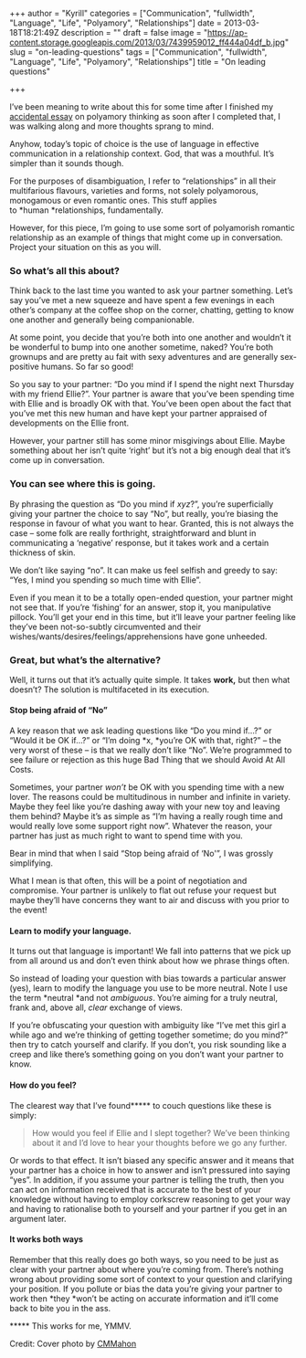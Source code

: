 +++
author = "Kyrill"
categories = ["Communication", "fullwidth", "Language", "Life", "Polyamory", "Relationships"]
date = 2013-03-18T18:21:49Z
description = ""
draft = false
image = "https://ap-content.storage.googleapis.com/2013/03/7439959012_ff444a04df_b.jpg"
slug = "on-leading-questions"
tags = ["Communication", "fullwidth", "Language", "Life", "Polyamory", "Relationships"]
title = "On leading questions"

+++


I’ve been meaning to write about this for some time after I finished my [accidental essay](https://antisp.in/blog/2012/10/thinking-about-polyamory/ "Thinking about Polyamory?") on polyamory thinking as soon after I completed that, I was walking along and more thoughts sprang to mind.

Anyhow, today’s topic of choice is the use of language in effective communication in a relationship context. God, that was a mouthful. It’s simpler than it sounds though.

For the purposes of disambiguation, I refer to “relationships” in all their multifarious flavours, varieties and forms, not solely polyamorous, monogamous or even romantic ones. This stuff applies to *human *relationships, fundamentally.

However, for this piece, I’m going to use some sort of polyamorish romantic relationship as an example of things that might come up in conversation. Project your situation on this as you will.

### So what’s all this about?

Think back to the last time you wanted to ask your partner something. Let’s say you’ve met a new squeeze and have spent a few evenings in each other’s company at the coffee shop on the corner, chatting, getting to know one another and generally being companionable.

At some point, you decide that you’re both into one another and wouldn’t it be wonderful to bump into one another sometime, naked? You’re both grownups and are pretty au fait with sexy adventures and are generally sex-positive humans. So far so good!

So you say to your partner: “Do you mind if I spend the night next Thursday with my friend Ellie?”. Your partner is aware that you’ve been spending time with Ellie and is broadly OK with that. You’ve been open about the fact that you’ve met this new human and have kept your partner appraised of developments on the Ellie front.

However, your partner still has some minor misgivings about Ellie. Maybe something about her isn’t quite ‘right’ but it’s not a big enough deal that it’s come up in conversation.

### You can see where this is going.

By phrasing the question as “Do you mind if *xyz*?”, you’re superficially giving your partner the choice to say “No”, but really, you’re biasing the response in favour of what you want to hear. Granted, this is not always the case – some folk are really forthright, straightforward and blunt in communicating a ‘negative’ response, but it takes work and a certain thickness of skin.

We don’t like saying “no”. It can make us feel selfish and greedy to say: “Yes, I mind you spending so much time with Ellie”.

Even if you mean it to be a totally open-ended question, your partner might not see that. If you’re ‘fishing’ for an answer, stop it, you manipulative pillock. You’ll get your end in this time, but it’ll leave your partner feeling like they’ve been not-so-subtly circumvented and their wishes/wants/desires/feelings/apprehensions have gone unheeded.

### Great, but what’s the alternative?

Well, it turns out that it’s actually quite simple. It takes **work,** but then what doesn’t? The solution is multifaceted in its execution.

#### Stop being afraid of “No”

A key reason that we ask leading questions like “Do you mind if…?” or “Would it be OK if…?” or “I’m doing *x, *you’re OK with that, right?” – the very worst of these – is that we really don’t like “No”. We’re programmed to see failure or rejection as this huge Bad Thing that we should Avoid At All Costs.

Sometimes, your partner *won’t* be OK with you spending time with a new lover. The reasons could be multitudinous in number and infinite in variety. Maybe they feel like you’re dashing away with your new toy and leaving them behind? Maybe it’s as simple as “I’m having a really rough time and would really love some support right now”. Whatever the reason, your partner has just as much right to want to spend time with you.

Bear in mind that when I said “Stop being afraid of ‘No'”, I was grossly simplifying.

What I mean is that often, this will be a point of negotiation and compromise. Your partner is unlikely to flat out refuse your request but maybe they’ll have concerns they want to air and discuss with you prior to the event!

#### Learn to modify your language.

It turns out that language is important! We fall into patterns that we pick up from all around us and don’t even think about how we phrase things often.

So instead of loading your question with bias towards a particular answer (yes), learn to modify the language you use to be more neutral. Note I use the term *neutral *and not *ambiguous*. You’re aiming for a truly neutral, frank and, above all, *clear* exchange of views.

If you’re obfuscating your question with ambiguity like “I’ve met this girl a while ago and we’re thinking of getting together sometime; do you mind?” then try to catch yourself and clarify. If you don’t, you risk sounding like a creep and like there’s something going on you don’t want your partner to know.

#### How do you feel?

The clearest way that I’ve found***** to couch questions like these is simply:

> How would you feel if Ellie and I slept together? We’ve been thinking about it and I’d love to hear your thoughts before we go any further.

Or words to that effect. It isn’t biased any specific answer and it means that your partner has a choice in how to answer and isn’t pressured into saying “yes”. In addition, if you assume your partner is telling the truth, then you can act on information received that is accurate to the best of your knowledge without having to employ corkscrew reasoning to get your way and having to rationalise both to yourself and your partner if you get in an argument later.

#### It works both ways

Remember that this really does go both ways, so you need to be just as clear with your partner about where you’re coming from. There’s nothing wrong about providing some sort of context to your question and clarifying your position. If you pollute or bias the data you’re giving your partner to work then *they *won’t be acting on accurate information and it’ll come back to bite you in the ass.

***** This works for me, YMMV.

Credit: Cover photo by [CMMahon](https://www.flickr.com/photos/cmahon/7439959012/)


